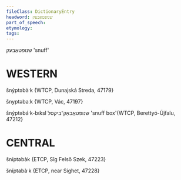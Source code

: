 ```yaml
---
fileClass: DictionaryEntry
headword: שנופּטאַבעק
part_of_speech: 
etymology: 
tags: 
---
```

שנופּטאַבעק
'snuff'

WESTERN
========

šnýptəbàˑk {WTCP, Dunajská Streda, 47179}

šnyptəbaːk {WTCP, Vác, 47197}

šnýptəbáˑk-bɩksl שנופּטאַבאַק־ביקסל 'snuff box'{WTCP, Berettyó-Újfalu, 47212}

CENTRAL
========

šnɩ́ptəbàk {ETCP, Sîg Felső Szek, 47223}

šnɩ́ptabàˑk {ETCP, near Sighet, 47228}
